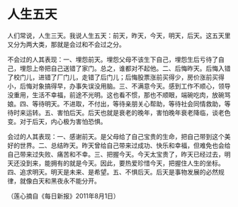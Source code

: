 # 人生五天

人们常说，人生三天。我说人生五天：前天，昨天，今天，明天，后天。这五天里又分为两大类，那就是会过和不会过之分。 

不会过的人其表现：一、埋怨前天。埋怨父母不该生下自己，埋怨生后亏待了自己，埋怨上帝把自己送错了家门。总之，谁都对不起他。二、后悔昨天。后悔入错了校门儿，进错了厂门儿，走错了后门儿；后悔股票涨前买得少，房价涨前买得小，后悔对象搞得早，办事失误没用脑。三、不满意今天。感到工作不顺心，领导没重用，生活不幸福，前途不光明。这也看不惯，那也不顺眼，端碗吃肉，放碗骂娘。四、等待明天。不进取，不付出，等待亲朋关心帮助，等待社会同情救助，等待时来运转。五、害怕后天。后天也就是衰老的晚年，害怕晚年衰老降临，谈老色变。对于后天，内心极为害怕恐惧。 

会过的人其表现：一、感谢前天。是父母给了自己宝贵的生命，把自己带到这个美好的世界。二、总结昨天。昨天曾给自己带来过成功、快乐和幸福，但难免也会给自己带来过失败、痛苦和不幸。三、把握今天。今天太宝贵了，昨天已经过去，明天还没到来，能拥有的就是今天。因此，要热爱珍惜今天，把握住人生的坐标。四、追求明天。明天是未来、是希望。五、不惧后天。后天是事物发展的必然规律，就像白天和黑夜永不能分开。 

（莲心摘自《每日新报》2011年8月1日）